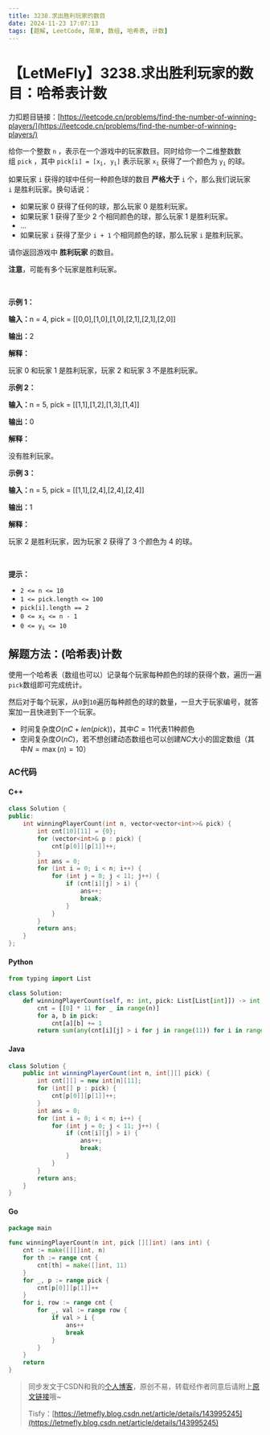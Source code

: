 ```yaml
---
title: 3238.求出胜利玩家的数目
date: 2024-11-23 17:07:13
tags: [题解, LeetCode, 简单, 数组, 哈希表, 计数]
---
```


# 【LetMeFly】3238.求出胜利玩家的数目：哈希表计数

力扣题目链接：[https://leetcode.cn/problems/find-the-number-of-winning-players/](https://leetcode.cn/problems/find-the-number-of-winning-players/)

<p>给你一个整数&nbsp;<code>n</code>&nbsp;，表示在一个游戏中的玩家数目。同时给你一个二维整数数组&nbsp;<code>pick</code>&nbsp;，其中&nbsp;<code>pick[i] = [x<sub>i</sub>, y<sub>i</sub>]</code>&nbsp;表示玩家&nbsp;<code>x<sub>i</sub></code>&nbsp;获得了一个颜色为&nbsp;<code>y<sub>i</sub></code>&nbsp;的球。</p>

<p>如果玩家 <code>i</code>&nbsp;获得的球中任何一种颜色球的数目 <strong>严格大于</strong>&nbsp;<code>i</code>&nbsp;个，那么我们说玩家 <code>i</code>&nbsp;是胜利玩家。换句话说：</p>

<ul>
	<li>如果玩家 0 获得了任何的球，那么玩家 0 是胜利玩家。</li>
	<li>如果玩家 1 获得了至少 2 个相同颜色的球，那么玩家 1 是胜利玩家。</li>
	<li>...</li>
	<li>如果玩家 <code>i</code>&nbsp;获得了至少&nbsp;<code>i + 1</code>&nbsp;个相同颜色的球，那么玩家 <code>i</code>&nbsp;是胜利玩家。</li>
</ul>

<p>请你返回游戏中 <strong>胜利玩家</strong>&nbsp;的数目。</p>

<p><strong>注意</strong>，可能有多个玩家是胜利玩家。</p>

<p>&nbsp;</p>

<p><strong class="example">示例 1：</strong></p>

<div class="example-block">
<p><span class="example-io"><b>输入：</b>n = 4, pick = [[0,0],[1,0],[1,0],[2,1],[2,1],[2,0]]</span></p>

<p><span class="example-io"><b>输出：</b>2</span></p>

<p><strong>解释：</strong></p>

<p>玩家 0 和玩家 1 是胜利玩家，玩家 2 和玩家 3 不是胜利玩家。</p>
</div>

<p><strong class="example">示例 2：</strong></p>

<div class="example-block">
<p><span class="example-io"><b>输入：</b>n = 5, pick = [[1,1],[1,2],[1,3],[1,4]]</span></p>

<p><span class="example-io"><b>输出：</b>0</span></p>

<p><strong>解释：</strong></p>

<p>没有胜利玩家。</p>
</div>

<p><strong class="example">示例 3：</strong></p>

<div class="example-block">
<p><span class="example-io"><b>输入：</b>n = 5, pick = [[1,1],[2,4],[2,4],[2,4]]</span></p>

<p><span class="example-io"><b>输出：</b>1</span></p>

<p><b>解释：</b></p>

<p>玩家 2 是胜利玩家，因为玩家 2 获得了 3 个颜色为 4 的球。</p>
</div>

<p>&nbsp;</p>

<p><strong>提示：</strong></p>

<ul>
	<li><code>2 &lt;= n &lt;= 10</code></li>
	<li><code>1 &lt;= pick.length &lt;= 100</code></li>
	<li><code>pick[i].length == 2</code></li>
	<li><code>0 &lt;= x<sub>i</sub> &lt;= n - 1 </code></li>
	<li><code>0 &lt;= y<sub>i</sub> &lt;= 10</code></li>
</ul>


    
## 解题方法：(哈希表)计数

使用一个哈希表（数组也可以）记录每个玩家每种颜色的球的获得个数，遍历一遍`pick`数组即可完成统计。

然后对于每个玩家，从`0`到`10`遍历每种颜色的球的数量，一旦大于玩家编号，就答案加一且快进到下一个玩家。

+ 时间复杂度$O(nC+len(pick))$，其中$C=11$代表11种颜色
+ 空间复杂度$O(nC)$，若不想创建动态数组也可以创建$NC$大小的固定数组（其中$N=\max(n)=10$）

### AC代码

#### C++

```cpp
class Solution {
public:
    int winningPlayerCount(int n, vector<vector<int>>& pick) {
        int cnt[10][11] = {0};
        for (vector<int>& p : pick) {
            cnt[p[0]][p[1]]++;
        }
        int ans = 0;
        for (int i = 0; i < n; i++) {
            for (int j = 0; j < 11; j++) {
                if (cnt[i][j] > i) {
                    ans++;
                    break;
                }
            }
        }
        return ans;
    }
};
```

#### Python

```python
from typing import List

class Solution:
    def winningPlayerCount(self, n: int, pick: List[List[int]]) -> int:
        cnt = [[0] * 11 for _ in range(n)]
        for a, b in pick:
            cnt[a][b] += 1
        return sum(any(cnt[i][j] > i for j in range(11)) for i in range(n))
```

#### Java

```java
class Solution {
    public int winningPlayerCount(int n, int[][] pick) {
        int cnt[][] = new int[n][11];
        for (int[] p : pick) {
            cnt[p[0]][p[1]]++;
        }
        int ans = 0;
        for (int i = 0; i < n; i++) {
            for (int j = 0; j < 11; j++) {
                if (cnt[i][j] > i) {
                    ans++;
                    break;
                }
            }
        }
        return ans;
    }
}
```

#### Go

```go
package main

func winningPlayerCount(n int, pick [][]int) (ans int) {
    cnt := make([][]int, n)
    for th := range cnt {
        cnt[th] = make([]int, 11)
    }
    for _, p := range pick {
        cnt[p[0]][p[1]]++
    }
    for i, row := range cnt {
        for _, val := range row {
            if val > i {
                ans++
                break
            }
        }
    }
    return
}
```

> 同步发文于CSDN和我的[个人博客](https://blog.letmefly.xyz/)，原创不易，转载经作者同意后请附上[原文链接](https://blog.letmefly.xyz/2024/11/23/LeetCode%203238.%E6%B1%82%E5%87%BA%E8%83%9C%E5%88%A9%E7%8E%A9%E5%AE%B6%E7%9A%84%E6%95%B0%E7%9B%AE/)哦~
>
> Tisfy：[https://letmefly.blog.csdn.net/article/details/143995245](https://letmefly.blog.csdn.net/article/details/143995245)
